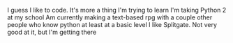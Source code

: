 I guess I like to code. It's more a thing I'm trying to learn
I'm taking Python 2 at my school
Am currently making a text-based rpg with a couple other people who know python at least at a basic level
I like Splitgate. Not very good at it, but I'm getting there

<!---
Yelsew09/Yelsew09 is a ✨ special ✨ repository because its `README.md` (this file) appears on your GitHub profile.
You can click the Preview link to take a look at your changes.
--->

